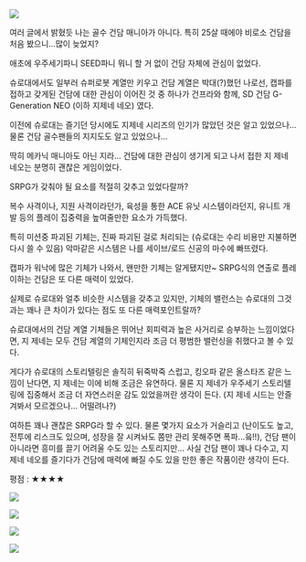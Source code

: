 ![](./0.jpg)

여러 글에서 밝혔듯 나는 골수 건담 매니아가 아니다. 특히 25살 때에야 비로소 건담을 처음 봤으니...많이 늦었지?

애초에 우주세기파니 SEED파니 뭐니 할 거 없이 건담 자체에 관심이 없었다.

슈로대에서도 일부러 슈퍼로봇 계열만 키우고 건담 계열은 박대(?)했던 나로선, 캡파를 접하고 갖게된 건담에 대한 관심이 이어진 것 중 하나가 건프라와 함께, SD 건담 G-Generation NEO (이하 지제네 네오) 였다.

이전에 슈로대는 즐기던 당시에도 지제네 시리즈의 인기가 많았던 것은 알고 있었으나... 물론 건담 골수팬들의 지지도도 알고 있었으나...

딱히 메카닉 매니아도 아닌 지라... 건담에 대한 관심이 생기게 되고 나서 접한 지 제네 네오는 분명히 괜찮은 게임이었다.

SRPG가 갖춰야 될 요소를 적절히 갖추고 있었다랄까?

복수 사격이나, 지원 사격이라던가, 육성을 통한 ACE 유닛 시스템이라던지, 유니트 개발 등의 플레이 집중력을 높여줄만한 요소가 가득했다.

특히 미션중 파괴된 기체는, 진짜 파괴된 걸로 처리되는 (슈로대는 수리 비용만 지불하면 다시 쓸 수 있음) 악마같은 시스템은 나를 세이브/로드 신공의 마수에 빠뜨렸다.

캡파가 워낙에 많은 기체가 나와서, 왠만한 기체는 알게됐지만~ SRPG식의 연출로 플레이하는 건담은 또 다른 매력이 있었다.

실제로 슈로대와 얼추 비슷한 시스템을 갖추고 있지만, 기체의 밸런스는 슈로대의 그것과는 꽤나 큰 차이가 있다는 점도 또 다른 매력포인트랄까?

슈로대에서의 건담 계열 기체들은 뛰어난 회피력과 높은 사거리로 승부하는 느낌이었다면, 지 제네는 모두 건담 계열의 기체인지라 조금 더 평범한 밸런싱을 취했다고 볼 수 있다.

게다가 슈로대의 스토리텔링은 솔직히 뒤죽박죽 스럽고, 킹오파 같은 올스타즈 같은 느낌이 난다면, 지 제네는 이에 비해 조금은 유연하다. 물론 지 제네가 우주세기 스토리텔링에 집중해서 조금 더 자연스러운 감도 있었을꺼란 생각이 든다. (지 제네 시드는 안즐겨봐서 모르겠으나... 어떨려나?)

여하튼 꽤나 괜찮은 SRPG라 할 수 있다. 물론 몇가지 요소가 거슬리고 (난이도도 높고, 전투에 리스크도 있으며, 성장을 잘 시켜놔도 쫌만 관리 못해주면 폭파...읔!!), 건담 팬이 아니라면 흥미를 끌기 어려울 수도 있는 스토리지만... 사실 건담 팬이 꽤나 다수고, 지 제네 네오를 즐기다가 건담에 매력에 빠질 수도 있을 만한 좋은 작품이란 생각이 든다.

평점 : ★★★★

![](./1.jpg)

![](./2.jpg)

![](./3.jpg)

![](./4.jpg)
